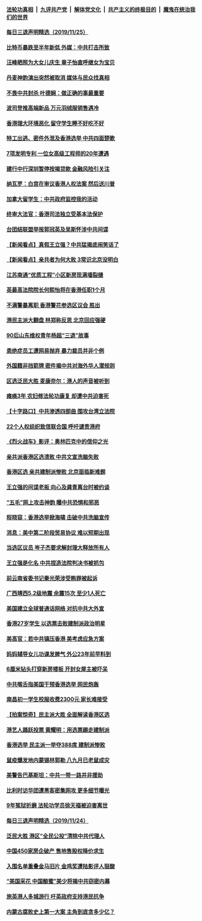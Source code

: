 ####  [法轮功真相](../../../../basic/blob/master/README.md?t=11261101) &nbsp;|&nbsp; [九评共产党](../../../../9ping.md/blob/master/README.md?t=11261101) &nbsp;|&nbsp; [解体党文化](../../../../jtdwh.md/blob/master/README.md?t=11261101)  &nbsp;|&nbsp; [共产主义的终极目的](../../../../gczydzjmd.md/blob/master/README.md?t=11261101) &nbsp;|&nbsp; [魔鬼在统治我们的世界](../../../../mgztzwmdsj.md/blob/master/README.md?t=11261101) 

#### [每日三退声明精选（2019/11/25）](../pages/nsc413/n11680835.md?t=11261101) 

#### [比特币暴跌至半年新低  外媒：中共打击所致](../pages/nsc413/n11680663.md?t=11261101) 

#### [汪峰晒照为大女儿庆生 章子怡直呼继女为宝贝](../pages/nsc413/n11680494.md?t=11261101) 

#### [丹麦神韵演出突然被取消 媒体与民众找真相](../pages/nsc413/n11680362.md?t=11261101) 

#### [不畏中共封杀 叶德娴：做正确的事最重要](../pages/nsc413/n11680108.md?t=11261101) 

#### [波司登推高端新品 万元羽绒服销售遇冷](../pages/nsc413/n11680406.md?t=11261101) 

#### [香港理大环境恶化 留守学生睡不好吃不好](../pages/nsc413/n11680543.md?t=11261101) 

#### [特工出逃、密件外泄及香港选举 中共四面楚歌](../pages/nsc413/n11680036.md?t=11261101) 

#### [7项发明专利 一位女高级工程师的20年遭遇](../pages/nsc413/n11679927.md?t=11261101) 

#### [建行中行深圳暂停按揭贷款 金融风险引关注](../pages/nsc413/n11680336.md?t=11261101) 

#### [纳瓦罗：白宫在审议香港人权法案 然后送川普](../pages/nsc413/n11680303.md?t=11261101) 

#### [加拿大留学生：中共政府监控我的活动](../pages/nsc413/n11680371.md?t=11261101) 

#### [终审大法官：香港司法独立受基本法保护](../pages/nsc413/n11680345.md?t=11261101) 

#### [台团结联盟举报郭冠英及吴斯怀涉中共间谍](../pages/nsc413/n11679422.md?t=11261101) 

#### [【新闻看点】真假王立强？中共猛揭底闹笑话了](../pages/nsc413/n11680142.md?t=11261101) 

#### [【新闻看点】亲共者为何大败 3常识北京没明白](../pages/nsc413/n11680143.md?t=11261101) 

#### [江苏南通“优质工程”小区新房现满墙裂缝](../pages/nsc413/n11680256.md?t=11261101) 

#### [英最高法院院长何熙怡将在香港任职1个月](../pages/nsc413/n11680279.md?t=11261101) 

#### [不满警暴离职 香港警花参选区议会 胜出](../pages/nsc413/n11680165.md?t=11261101) 

#### [港民主派大翻盘 林郑称反思 北京回应强硬](../pages/nsc413/n11679912.md?t=11261101) 

#### [90后山东维权青年杨超“三退”故事](../pages/nsc413/n11680152.md?t=11261101) 

#### [患绝症员工遭网易抛弃 暴力裁员并非个例](../pages/nsc413/n11680060.md?t=11261101) 

#### [外国籍非挡箭牌 密件揭中共对海外华人潜规则](../pages/nsc413/n11680093.md?t=11261101) 

#### [区选泛民大胜 麦康奈尔：港人的声音被听到](../pages/nsc413/n11680033.md?t=11261101) 

#### [瘫痪3年 农妇修法轮功康复 却遭中共迫害死](../pages/nsc413/n11677645.md?t=11261101) 

#### [【十字路口】中共渗透四部曲 围攻台湾立法院](../pages/nsc413/n11678083.md?t=11261101) 

#### [22个人权组织致信联合国 呼吁谴责港府](../pages/nsc413/n11679948.md?t=11261101) 

#### [《烈火战车》影评：奥林匹克中的信仰之光](../pages/nsc413/n11673100.md?t=11261101) 

#### [亲共派香港区选溃败 中共文宣洗脑失败](../pages/nsc413/n11679344.md?t=11261101) 

#### [香港区选 亲共建制派惨败 北京面临新难题](../pages/nsc413/n11679723.md?t=11261101) 

#### [王立强的间谍老板 向心及龚青离台时被约谈](../pages/nsc413/n11678915.md?t=11261101) 


#### [“五毛”网上攻击神韵 曝中共恐惧和邪恶](../pages/nsc413/n11676030.md?t=11261101) 

#### [程晓容：香港选举掀海啸 击破中共洗脑宣传](../pages/nsc413/n11679153.md?t=11261101) 

#### [消息：美中第二阶段贸易协议 难以短期出现](../pages/nsc413/n11679340.md?t=11261101) 

#### [当选区议员 岑子杰要求解封理大释放所有人](../pages/nsc413/n11679350.md?t=11261101) 

#### [王立强是化名 中共捏造法院判决书被抓包](../pages/nsc413/n11679183.md?t=11261101) 

#### [前云南省委书记秦光荣涉受贿罪被起诉](../pages/nsc413/n11679010.md?t=11261101) 

#### [广西靖西5.2级地震 余震15次 至少1人死亡](../pages/nsc413/n11679108.md?t=11261101) 

#### [美国建立全球普通话网络 对抗中共大外宣](../pages/nsc413/n11677676.md?t=11261101) 

#### [香港27岁学生 以选票击败建制派政治明星](../pages/nsc413/n11679152.md?t=11261101) 

#### [美高官：若中共镇压香港 美考虑应急方案](../pages/nsc413/n11678606.md?t=11261101) 

#### [妈妈辅导女儿功课发脾气 外公23年前早料到](../pages/nsc413/n11678984.md?t=11261101) 

#### [6厘米钻头打穿新房楼板 开封女屋主被吓呆](../pages/nsc413/n11678963.md?t=11261101) 

#### [中共喉舌指美国干预香港选举 网民炮轰](../pages/nsc413/n11678850.md?t=11261101) 

#### [南昌初一学生校服收费2300元 家长难接受](../pages/nsc413/n11678880.md?t=11261101) 

#### [【拍案惊奇】民主派大胜 全面解读香港区选](../pages/nsc413/n11678115.md?t=11261101) 

#### [港艺人踊跃投票 黄耀明：用选票踢走建制派](../pages/nsc413/n11677992.md?t=11261101) 

#### [香港选举 民主派一举夺388席 建制派惨败](../pages/nsc413/n11677694.md?t=11261101) 

#### [鼠疫爆发地内蒙锡林郭勒 八九月已老鼠成灾](../pages/nsc413/n11677610.md?t=11261101) 

#### [美警告巴基斯坦：中共一带一路并非援助](../pages/nsc413/n11677983.md?t=11261101) 

#### [比利时访华团遭黑客密集网攻 更多细节曝光](../pages/nsc413/n11677893.md?t=11261101) 

#### [9年冤狱折磨 法轮功学员徐天福被迫害离世](../pages/nsc413/n11677463.md?t=11261101) 

#### [每日三退声明精选（2019/11/24）](../pages/nsc413/n11678229.md?t=11261101) 

#### [泛民大胜 港区“全民公投”清除中共代理人](../pages/nsc413/n11677987.md?t=11261101) 

#### [中国450家房企破产 售地售股权降价求生](../pages/nsc413/n11677787.md?t=11261101) 

#### [入围名单重叠金马旧片 金鸡奖遭陆影评人狠酸](../pages/nsc413/n11677608.md?t=11261101) 

#### [“美国采花 中国酿蜜”美少将揭中共窃密内幕](../pages/nsc413/n11646884.md?t=11261101) 

#### [旅英港人多城游行 吁英政府支持港民抗争](../pages/nsc413/n11677619.md?t=11261101) 

#### [内蒙古腐败史上第一大案 主角到底贪多少亿？](../pages/nsc413/n11677394.md?t=11261101) 

